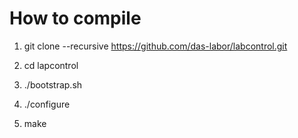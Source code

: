 How to compile
==============

1) git clone --recursive https://github.com/das-labor/labcontrol.git

2) cd lapcontrol

3) ./bootstrap.sh

4) ./configure

5) make
